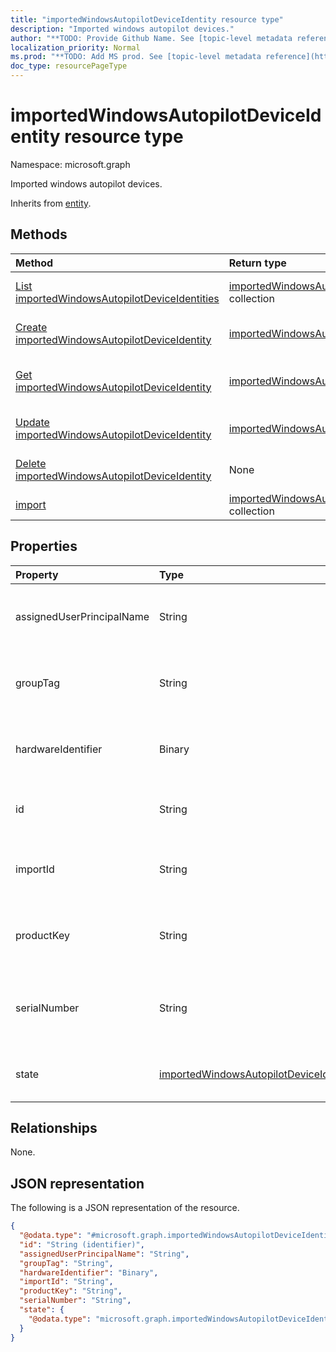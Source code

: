 ```yaml
---
title: "importedWindowsAutopilotDeviceIdentity resource type"
description: "Imported windows autopilot devices."
author: "**TODO: Provide Github Name. See [topic-level metadata reference](https://msgo.azurewebsites.net/add/document/guidelines/metadata.html#topic-level-metadata)**"
localization_priority: Normal
ms.prod: "**TODO: Add MS prod. See [topic-level metadata reference](https://msgo.azurewebsites.net/add/document/guidelines/metadata.html#topic-level-metadata)**"
doc_type: resourcePageType
---
```


# importedWindowsAutopilotDeviceIdentity resource type

Namespace: microsoft.graph



Imported windows autopilot devices.


Inherits from [entity](../resources/entity.md).

## Methods
|Method|Return type|Description|
|:---|:---|:---|
|[List importedWindowsAutopilotDeviceIdentities](../api/importedwindowsautopilotdeviceidentity-list.md)|[importedWindowsAutopilotDeviceIdentity](../resources/importedwindowsautopilotdeviceidentity.md) collection|Get a list of the [importedWindowsAutopilotDeviceIdentity](../resources/importedwindowsautopilotdeviceidentity.md) objects and their properties.|
|[Create importedWindowsAutopilotDeviceIdentity](../api/importedwindowsautopilotdeviceidentity-create.md)|[importedWindowsAutopilotDeviceIdentity](../resources/importedwindowsautopilotdeviceidentity.md)|Create a new [importedWindowsAutopilotDeviceIdentity](../resources/importedwindowsautopilotdeviceidentity.md) object.|
|[Get importedWindowsAutopilotDeviceIdentity](../api/importedwindowsautopilotdeviceidentity-get.md)|[importedWindowsAutopilotDeviceIdentity](../resources/importedwindowsautopilotdeviceidentity.md)|Read the properties and relationships of an [importedWindowsAutopilotDeviceIdentity](../resources/importedwindowsautopilotdeviceidentity.md) object.|
|[Update importedWindowsAutopilotDeviceIdentity](../api/importedwindowsautopilotdeviceidentity-update.md)|[importedWindowsAutopilotDeviceIdentity](../resources/importedwindowsautopilotdeviceidentity.md)|Update the properties of an [importedWindowsAutopilotDeviceIdentity](../resources/importedwindowsautopilotdeviceidentity.md) object.|
|[Delete importedWindowsAutopilotDeviceIdentity](../api/importedwindowsautopilotdeviceidentity-delete.md)|None|Deletes an [importedWindowsAutopilotDeviceIdentity](../resources/importedwindowsautopilotdeviceidentity.md) object.|
|[import](../api/importedwindowsautopilotdeviceidentity-import.md)|[importedWindowsAutopilotDeviceIdentity](../resources/importedwindowsautopilotdeviceidentity.md) collection|**TODO: Add Description**|

## Properties
|Property|Type|Description|
|:---|:---|:---|
|assignedUserPrincipalName|String|UPN of the user the device will be assigned|
|groupTag|String|Group Tag of the Windows autopilot device.|
|hardwareIdentifier|Binary|Hardware Blob of the Windows autopilot device.|
|id|String|**TODO: Add Description** Inherited from [entity](../resources/entity.md)|
|importId|String|The Import Id of the Windows autopilot device.|
|productKey|String|Product Key of the Windows autopilot device.|
|serialNumber|String|Serial number of the Windows autopilot device.|
|state|[importedWindowsAutopilotDeviceIdentityState](../resources/importedwindowsautopilotdeviceidentitystate.md)|Current state of the imported device.|

## Relationships
None.

## JSON representation
The following is a JSON representation of the resource.
<!-- {
  "blockType": "resource",
  "keyProperty": "id",
  "@odata.type": "microsoft.graph.importedWindowsAutopilotDeviceIdentity",
  "baseType": "microsoft.graph.entity",
  "openType": false
}
-->
``` json
{
  "@odata.type": "#microsoft.graph.importedWindowsAutopilotDeviceIdentity",
  "id": "String (identifier)",
  "assignedUserPrincipalName": "String",
  "groupTag": "String",
  "hardwareIdentifier": "Binary",
  "importId": "String",
  "productKey": "String",
  "serialNumber": "String",
  "state": {
    "@odata.type": "microsoft.graph.importedWindowsAutopilotDeviceIdentityState"
  }
}
```

